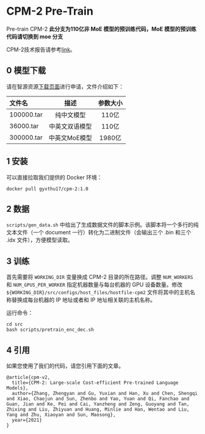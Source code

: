 # CPM-2 Pre-Train

Pre-train CPM-2 
**此分支为110亿非 MoE 模型的预训练代码，MoE 模型的预训练代码请切换到 moe 分支**

CPM-2技术报告请参考[link](https://arxiv.org/abs/2106.10715)。

## 0 模型下载

请在智源资源[下载页面](https://resource.wudaoai.cn/home?ind=2&name=WuDao%20WenYuan&id=1394901846484627456)进行申请，文件介绍如下：

| 文件名 | 描述 | 参数大小 |
| :-----| :----: | :----: |
| 100000.tar | 纯中文模型 | 110亿 |
| 36000.tar | 中英文双语模型 | 110亿 |
| 300000.tar | 中英文MoE模型 | 1980亿 |

## 1 安装
可以直接拉取我们提供的 Docker 环境：

```[bash]
docker pull gyxthu17/cpm-2:1.0
```

## 2 数据
`scripts/gen_data.sh` 中给出了生成数据文件的脚本示例。该脚本将一个多行的纯文本文件（一个 document 一行）转化为二进制文件（会输出三个 .bin 和三个 .idx 文件），方便模型读取。

## 3 训练
首先需要将 `WORKING_DIR` 变量换成 CPM-2 目录的所在路径。调整 `NUM_WORKERS` 和 `NUM_GPUS_PER_WORKER` 指定机器数量与每台机器的 GPU 设备数量。修改 `${WORKING_DIR}/src/configs/host_files/hostfile-cpm2` 文件将其中的主机名称替换成每台机器的 IP 地址或者和 IP 地址相关联的主机名称。

运行命令：
```[bash]
cd src
bash scripts/pretrain_enc_dec.sh
```

## 4 引用
如果您使用了我们的代码，请您引用下面的文章。
```
@article{cpm-v2,
  title={CPM-2: Large-scale Cost-efficient Pre-trained Language Models},
  author={Zhang, Zhengyan and Gu, Yuxian and Han, Xu and Chen, Shengqi and Xiao, Chaojun and Sun, Zhenbo and Yao, Yuan and Qi, Fanchao and Guan, Jian and Ke, Pei and Cai, Yanzheng and Zeng, Guoyang and Tan, Zhixing and Liu, Zhiyuan and Huang, Minlie and Han, Wentao and Liu, Yang and Zhu, Xiaoyan and Sun, Maosong},
  year={2021}
}
```
